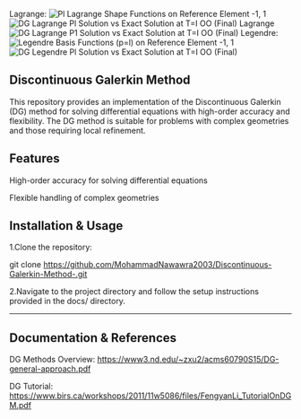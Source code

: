 Lagrange:
![Pl Lagrange Shape Functions on Reference Element  -1, 1](https://github.com/user-attachments/assets/7d041539-98c2-43a8-8cd7-84dce61d6466)
![DG Lagrange Pl Solution vs Exact Solution at T=I OO (Final) Lagrange](https://github.com/user-attachments/assets/57a59556-f091-47bf-8de6-dc8c0c602277)
![DG Lagrange P1 Solution vs Exact Solution at T=I OO (Final)](https://github.com/user-attachments/assets/0ebd6e33-7a8a-4913-9c5b-3a4ee7c276a8)
Legendre:
![Legendre Basis Functions (p=l) on Reference Element  -1, 1](https://github.com/user-attachments/assets/cd67d59e-37a8-4673-94bf-20a8ccd00a56)
![DG Legendre Pl Solution vs Exact Solution at T=I OO (Final)](https://github.com/user-attachments/assets/b66ac55e-7133-4435-9b61-0d8921d02638)

Discontinuous Galerkin Method
--------------------
This repository provides an implementation of the Discontinuous Galerkin (DG) method for solving differential equations with high-order accuracy and flexibility. The DG method is suitable for problems with complex geometries and those requiring local refinement.

Features
--------------------
High-order accuracy for solving differential equations

Flexible handling of complex geometries


Installation & Usage
--------------------
1.Clone the repository:

git clone https://github.com/MohammadNawawra2003/Discontinuous-Galerkin-Method-.git

2.Navigate to the project directory and follow the setup instructions provided in the docs/ directory.

----------------------------------------------------------------------------------------------------------------------------------------------------------------------------------------------------------------------
Documentation & References
--------------------
DG Methods Overview: https://www3.nd.edu/~zxu2/acms60790S15/DG-general-approach.pdf

DG Tutorial: https://www.birs.ca/workshops/2011/11w5086/files/FengyanLi_TutorialOnDGM.pdf

